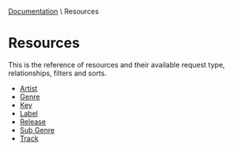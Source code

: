 [Documentation](./index.md) \ Resources

# Resources

This is the reference of resources and their available request type, relationships, filters and sorts.

* [Artist](./resources/artist.md)
* [Genre](./resources/genre.md)
* [Key](./resources/key.md)
* [Label](./resources/label.md)
* [Release](./resources/release.md)
* [Sub Genre](./resources/sub-genre.md)
* [Track](./resources/track.md)

